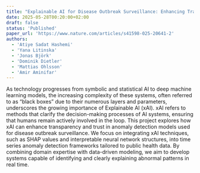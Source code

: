 ```yaml
---
title: "Explainable AI for Disease Outbreak Surveillance: Enhancing Transparency in Anomaly Detection Models"
date: 2025-05-28T00:20:00+02:00
draft: false
status: 'Published'
paper_url: 'https://www.nature.com/articles/s41598-025-20641-2'
authors:
  - 'Atiye Sadat Hashemi'
  - 'Yana Litinska'
  - 'Jonas Björk'
  - 'Dominik Dietler'
  - 'Mattias Ohlsson'
  - 'Amir Aminifar'
---
```


As technology progresses from symbolic and statistical AI to deep machine learning models, the increasing complexity of these systems, often referred to as “black boxes” due to their numerous layers and parameters, underscores the growing importance of Explainable AI (xAI). xAI refers to methods that clarify the decision-making processes of AI systems, ensuring that humans remain actively involved in the loop. This project explores how xAI can enhance transparency and trust in anomaly detection models used for disease outbreak surveillance. We focus on integrating xAI techniques, such as SHAP values and interpretable neural network structures, into time series anomaly detection frameworks tailored to public health data. By combining domain expertise with data-driven modeling, we aim to develop systems capable of identifying and clearly explaining abnormal patterns in real time.

